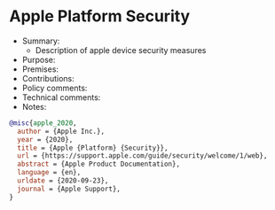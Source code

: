 # Apple Platform Security

- Summary:
  - Description of apple device security measures
- Purpose:
- Premises:
- Contributions:
- Policy comments:
- Technical comments:
- Notes:

```bib
@misc{apple_2020,
  author = {Apple Inc.},
  year = {2020},
  title = {Apple {Platform} {Security}},
  url = {https://support.apple.com/guide/security/welcome/1/web},
  abstract = {Apple Product Documentation},
  language = {en},
  urldate = {2020-09-23},
  journal = {Apple Support},
}
```
